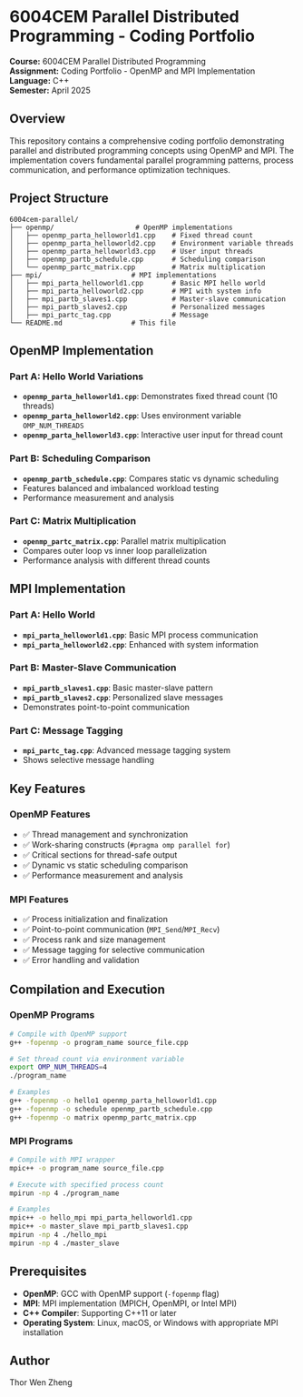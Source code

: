 # 6004CEM Parallel Distributed Programming - Coding Portfolio

**Course:** 6004CEM Parallel Distributed Programming  
**Assignment:** Coding Portfolio - OpenMP and MPI Implementation  
**Language:** C++  
**Semester:** April 2025

## Overview

This repository contains a comprehensive coding portfolio demonstrating parallel and distributed programming concepts using OpenMP and MPI. The implementation covers fundamental parallel programming patterns, process communication, and performance optimization techniques.

## Project Structure

```
6004cem-parallel/
├── openmp/                    # OpenMP implementations
│   ├── openmp_parta_helloworld1.cpp    # Fixed thread count
│   ├── openmp_parta_helloworld2.cpp    # Environment variable threads
│   ├── openmp_parta_helloworld3.cpp    # User input threads
│   ├── openmp_partb_schedule.cpp       # Scheduling comparison
│   └── openmp_partc_matrix.cpp         # Matrix multiplication
├── mpi/                      # MPI implementations
│   ├── mpi_parta_helloworld1.cpp       # Basic MPI hello world
│   ├── mpi_parta_helloworld2.cpp       # MPI with system info
│   ├── mpi_partb_slaves1.cpp           # Master-slave communication
│   ├── mpi_partb_slaves2.cpp           # Personalized messages
│   ├── mpi_partc_tag.cpp               # Message 
└── README.md                 # This file
```

## OpenMP Implementation

### Part A: Hello World Variations
- **`openmp_parta_helloworld1.cpp`**: Demonstrates fixed thread count (10 threads)
- **`openmp_parta_helloworld2.cpp`**: Uses environment variable `OMP_NUM_THREADS`
- **`openmp_parta_helloworld3.cpp`**: Interactive user input for thread count

### Part B: Scheduling Comparison
- **`openmp_partb_schedule.cpp`**: Compares static vs dynamic scheduling
- Features balanced and imbalanced workload testing
- Performance measurement and analysis

### Part C: Matrix Multiplication
- **`openmp_partc_matrix.cpp`**: Parallel matrix multiplication
- Compares outer loop vs inner loop parallelization
- Performance analysis with different thread counts

## MPI Implementation

### Part A: Hello World
- **`mpi_parta_helloworld1.cpp`**: Basic MPI process communication
- **`mpi_parta_helloworld2.cpp`**: Enhanced with system information

### Part B: Master-Slave Communication
- **`mpi_partb_slaves1.cpp`**: Basic master-slave pattern
- **`mpi_partb_slaves2.cpp`**: Personalized slave messages
- Demonstrates point-to-point communication

### Part C: Message Tagging
- **`mpi_partc_tag.cpp`**: Advanced message tagging system
- Shows selective message handling

## Key Features

### OpenMP Features
- ✅ Thread management and synchronization
- ✅ Work-sharing constructs (`#pragma omp parallel for`)
- ✅ Critical sections for thread-safe output
- ✅ Dynamic vs static scheduling comparison
- ✅ Performance measurement and analysis

### MPI Features
- ✅ Process initialization and finalization
- ✅ Point-to-point communication (`MPI_Send`/`MPI_Recv`)
- ✅ Process rank and size management
- ✅ Message tagging for selective communication
- ✅ Error handling and validation

## Compilation and Execution

### OpenMP Programs
```bash
# Compile with OpenMP support
g++ -fopenmp -o program_name source_file.cpp

# Set thread count via environment variable
export OMP_NUM_THREADS=4
./program_name

# Examples
g++ -fopenmp -o hello1 openmp_parta_helloworld1.cpp
g++ -fopenmp -o schedule openmp_partb_schedule.cpp
g++ -fopenmp -o matrix openmp_partc_matrix.cpp
```

### MPI Programs
```bash
# Compile with MPI wrapper
mpic++ -o program_name source_file.cpp

# Execute with specified process count
mpirun -np 4 ./program_name

# Examples
mpic++ -o hello_mpi mpi_parta_helloworld1.cpp
mpic++ -o master_slave mpi_partb_slaves1.cpp
mpirun -np 4 ./hello_mpi
mpirun -np 4 ./master_slave
```

## Prerequisites

- **OpenMP**: GCC with OpenMP support (`-fopenmp` flag)
- **MPI**: MPI implementation (MPICH, OpenMPI, or Intel MPI)
- **C++ Compiler**: Supporting C++11 or later
- **Operating System**: Linux, macOS, or Windows with appropriate MPI installation

## Author

Thor Wen Zheng
